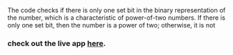 The code checks if there is only one set bit in the binary representation of the number, which is a characteristic of power-of-two numbers. If there is only one set bit, then the number is a power of two; otherwise, it is not

### check out the live app [here](https://priyanka23-brs.github.io/Power-of-two-leet-code/).
